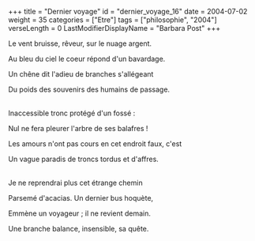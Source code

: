 +++
title = "Dernier voyage"
id = "dernier_voyage_16"
date = 2004-07-02
weight = 35
categories = ["Etre"]
tags = ["philosophie", "2004"]
verseLength = 0
LastModifierDisplayName = "Barbara Post"
+++

Le vent bruisse, rêveur, sur le nuage argent.

Au bleu du ciel le coeur répond d'un bavardage.

Un chêne dit l'adieu de branches s'allégeant

Du poids des souvenirs des humains de passage.

 \
Inaccessible tronc protégé d'un fossé :

Nul ne fera pleurer l'arbre de ses balafres !

Les amours n'ont pas cours en cet endroit faux, c'est

Un vague paradis de troncs tordus et d'affres.

 \
 Je ne reprendrai plus cet étrange chemin

 Parsemé d'acacias. Un dernier bus hoquète,

 Emmène un voyageur ; il ne revient demain.

 Une branche balance, insensible, sa quête.

<!-- FM:Snippet:Start data:{"id":"_simpleNotice","fields":[{"name":"content","value":"Un regret mis en poème"}]} -->
